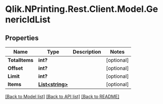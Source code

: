 # Qlik.NPrinting.Rest.Client.Model.GenericIdList
## Properties

Name | Type | Description | Notes
------------ | ------------- | ------------- | -------------
**TotalItems** | **int?** |  | [optional] 
**Offset** | **int?** |  | [optional] 
**Limit** | **int?** |  | [optional] 
**Items** | [**List&lt;string&gt;**]() |  | [optional] 

[[Back to Model list]](../README.md#documentation-for-models) [[Back to API list]](../README.md#documentation-for-api-endpoints) [[Back to README]](../README.md)
